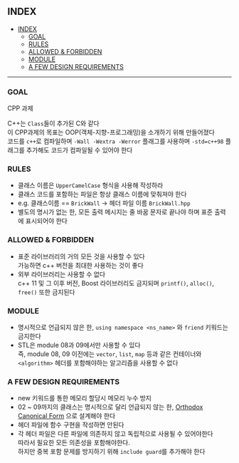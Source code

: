## INDEX   
- [INDEX](#index)
	- [GOAL](#goal)
	- [RULES](#rules)
	- [ALLOWED \& FORBIDDEN](#allowed--forbidden)
	- [MODULE](#module)
	- [A FEW DESIGN REQUIREMENTS](#a-few-design-requirements)

---

### GOAL

CPP 과제

C++는 `Class`들이 추가된 C와 같다   
이 CPP과제의 목표는 OOP(객체-지향-프로그래밍)을 소개하기 위해 만들어졌다   
코드를 `c++`로 컴파일하며 `-Wall -Wextra -Werror` 플래그를 사용하며 `-std=c++98` 플래그를 추가해도 코드가 컴파일될 수 있어야 한다   

### RULES

- 클래스 이름은 `UpperCamelCase` 형식을 사용해 작성하라
- 클래스 코드를 포함하는 파일은 항상 클래스 이름에 맞춰져야 한다
- e.g. 클래스이름 == `BrickWall` -> 헤더 파일 이름 `BrickWall.hpp`
- 별도의 명시가 없는 한, 모든 출력 메시지는 줄 바꿈 문자로 끝나야 하며 표준 출력에 표시되어야 한다

### ALLOWED & FORBIDDEN

- 표준 라이브러리의 거의 모든 것을 사용할 수 있다      
	가능하면 c++ 버전을 최대한 사용하는 것이 좋다
- 외부 라이브러리는 사용할 수 없다   
	c++ 11 및 그 이후 버전, Boost 라이브러리도 금지되며 `printf()`, `alloc()`, `free()` 또한 금지된다

### MODULE

- 명시적으로 언급되지 않은 한, `using namespace <ns_name>` 와 `friend` 키워드는 금지한다
- STL은 module 08과 09에서만 사용할 수 있다   
	즉, module 08, 09 이전에는 `vector`, `list`, `map` 등과 같은 컨테이너와 `<algorithm>` 헤더를 포함해야하는 알고리즘을 사용할 수 없다

### A FEW DESIGN REQUIREMENTS

- new 키워드를 통한 메모리 할당시 메모리 누수 방지
- 02 ~ 09까지의 클래스는 명시적으로 달리 언급되지 않는 한, [Orthodox Canonical Form](https://www.artima.com/articles/the-law-of-the-big-two) 으로 설계해야 한다
- 헤더 파일에 함수 구현을 작성하면 안된다
- 각 헤더 파일은 다른 파일에 의존하지 않고 독립적으로 사용될 수 있어야한다   
	따라서 필요한 모든 의존성을 포함해야한다.   
	하지만 중복 포함 문제를 방지하기 위해 `include guard`를 추가해야 한다   
	